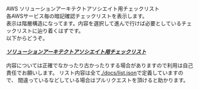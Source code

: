 AWS ソリューションアーキテクトアソシエイト用チェックリスト<br>
各AWSサービス毎の暗記確認チェックリストを表示します。<br>
表示は階層構造になってます。内容を選択して進んで行けば必要としているチェックリストに辿り着くはずです。<br>
以下からどうぞ。<br>
<br>
***[ソリューションアーキテクトアソシエイト用チェックリスト](https://simpart.github.io/saa-checklist/)***
<br>
<br>
内容については正確でなかったり古かったりする場合がありますので利用は自己責任でお願いします。
リスト内容は全て[./docs/list.json](https://github.com/simpart/saa-checklist/blob/master/docs/list.json)で定義していますので、
間違っているなどしている場合はプルリクエストを頂けると助かります。
